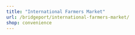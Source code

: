 ```yaml
---
title: "International Farmers Market"
url: /bridgeport/international-farmers-market/
shop: convenience
---
```

